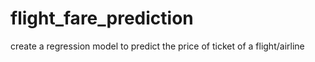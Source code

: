 # flight_fare_prediction
create a regression model to predict the price of ticket of a flight/airline

